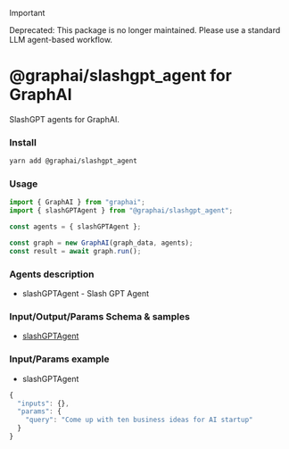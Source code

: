 
> [!IMPORTANT]
> Deprecated: This package is no longer maintained. Please use a standard LLM agent-based workflow.

# @graphai/slashgpt_agent for GraphAI

SlashGPT agents for GraphAI.

### Install

```sh
yarn add @graphai/slashgpt_agent
```


### Usage

```typescript
import { GraphAI } from "graphai";
import { slashGPTAgent } from "@graphai/slashgpt_agent";

const agents = { slashGPTAgent };

const graph = new GraphAI(graph_data, agents);
const result = await graph.run();
```

### Agents description
- slashGPTAgent - Slash GPT Agent

### Input/Output/Params Schema & samples
 - [slashGPTAgent](https://github.com/receptron/graphai/blob/main/docs/agentDocs/llm/slashGPTAgent.md)

### Input/Params example
 - slashGPTAgent

```typescript
{
  "inputs": {},
  "params": {
    "query": "Come up with ten business ideas for AI startup"
  }
}
```










